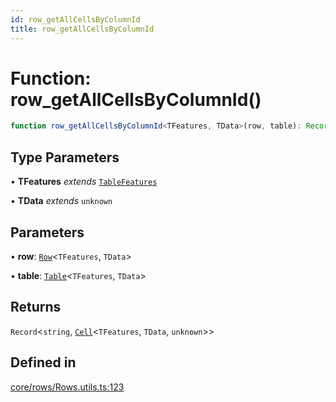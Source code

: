```yaml
---
id: row_getAllCellsByColumnId
title: row_getAllCellsByColumnId
---
```


# Function: row\_getAllCellsByColumnId()

```ts
function row_getAllCellsByColumnId<TFeatures, TData>(row, table): Record<string, Cell<TFeatures, TData, unknown>>
```

## Type Parameters

• **TFeatures** *extends* [`TableFeatures`](../interfaces/tablefeatures.md)

• **TData** *extends* `unknown`

## Parameters

• **row**: [`Row`](../type-aliases/row.md)\<`TFeatures`, `TData`\>

• **table**: [`Table`](../type-aliases/table.md)\<`TFeatures`, `TData`\>

## Returns

`Record`\<`string`, [`Cell`](../type-aliases/cell.md)\<`TFeatures`, `TData`, `unknown`\>\>

## Defined in

[core/rows/Rows.utils.ts:123](https://github.com/TanStack/table/blob/b1e6b79157b0debc7222660572b06c8b857f4605/packages/table-core/src/core/rows/Rows.utils.ts#L123)
